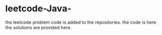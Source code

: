 # leetcode-Java-
the leetcode problem code is added to the repositories.
the code is here.
the solutions are provided here.















